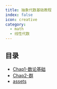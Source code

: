 ```yaml
---
title: 抽象代数基础教程
index: false
icon: creative
category:
  - math
  - 线性代数
---
```


 ## 目录
- [Chap1-数论基础](Chap1-数论基础.md)
- [Chap2-群](Chap2-群.md)
- [assets](assets)
